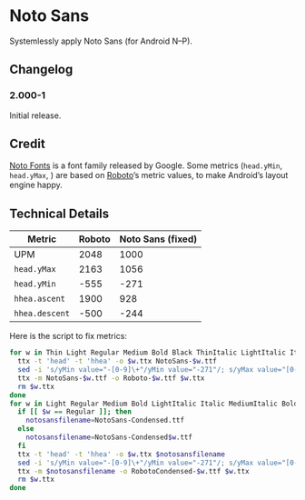 # Noto Sans

Systemlessly apply Noto Sans (for Android N–P).

## Changelog

### 2.000-1

Initial release.

## Credit

[Noto Fonts](https://github.com/googlei18n/noto-fonts) is a font family released by Google. Some metrics (`head.yMin`, `head.yMax`, ) are based on [Roboto](https://github.com/google/roboto)’s metric values, to make Android’s layout engine happy.

## Technical Details


| Metric         | Roboto | Noto Sans (fixed) |
| -------------- | ------ | ----------------- |
| UPM            | 2048   | 1000              |
| `head.yMax`    | 2163   | 1056              |
| `head.yMin`    | -555   | -271              |
| `hhea.ascent`  | 1900   |  928              |
| `hhea.descent` | -500   | -244              |


Here is the script to fix metrics:
```bash
for w in Thin Light Regular Medium Bold Black ThinItalic LightItalic Italic MediumItalic BoldItalic BlackItalic; do
  ttx -t 'head' -t 'hhea' -o $w.ttx NotoSans-$w.ttf
  sed -i 's/yMin value="-[0-9]\+"/yMin value="-271"/; s/yMax value="[0-9]\+"/yMax value="1056"/; s/ascent value="[0-9]\+"/ascent value="928"/; s/descent value="-[0-9]\+"/descent value="-244"/' $w.ttx
  ttx -m NotoSans-$w.ttf -o Roboto-$w.ttf $w.ttx
  rm $w.ttx
done
for w in Light Regular Medium Bold LightItalic Italic MediumItalic BoldItalic; do
  if [[ $w == Regular ]]; then
    notosansfilename=NotoSans-Condensed.ttf
  else
    notosansfilename=NotoSans-Condensed$w.ttf
  fi
  ttx -t 'head' -t 'hhea' -o $w.ttx $notosansfilename
  sed -i 's/yMin value="-[0-9]\+"/yMin value="-271"/; s/yMax value="[0-9]\+"/yMax value="1056"/; s/ascent value="[0-9]\+"/ascent value="928"/; s/descent value="-[0-9]\+"/descent value="-244"/' $w.ttx
  ttx -m $notosansfilename -o RobotoCondensed-$w.ttf $w.ttx
  rm $w.ttx
done
```
